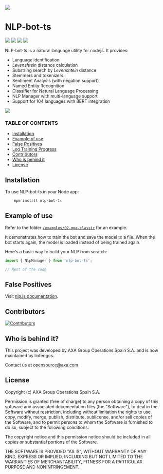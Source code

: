 ![](screenshots/nlplogo.png)
# NLP-bot-ts
![](https://github.com/linfengcs/nlp-bot-ts/actions/workflows/main.yml/badge.svg)
![](https://img.shields.io/npm/v/nlp-bot-ts.svg?style=flat)
![](https://img.shields.io/npm/dt/nlp-bot-ts.svg?style=flat)
![](https://img.shields.io/npm/l/nlp-bot-ts.svg?style=flat)

NLP-bot-ts is a natural language utility for nodejs. It provides:

- Language identification
- _Levenshtein_ distance calculation
- Substring search by _Levenshtein_ distance
- Stemmers and tokenizers
- Sentiment Analysis (with negation support)
- Named Entity Recognition
- Classifier for Natural Language Processing
- NLP Manager with multi-language support
- Support for 104 languages with BERT integration

![](screenshots/hybridbot.gif)

### TABLE OF CONTENTS

- [Installation](#installation)
- [Example of use](#example-of-use)
- [False Positives](#false-positives)
- [Log Training Progress](#log-training-progress)
- [Contributors](#contributors)
- [Who is behind it](#who-is-behind-it-)
- [License](#license)

## Installation

To use NLP-bot-ts in your Node app:

```bash
    npm install nlp-bot-ts
```

## Example of use

Refer to the folder [`/examples/02-qna-classic`](https://github.com/linfengcs/nlp-bot-ts/tree/master/examples/02-qna-classic) for an example.

It demonstrates how to train the bot and save the model to a file. When the bot starts again, the model is loaded instead of being trained again.

Here's a basic way to build your NLP from scratch:

```javascript
import { NlpManager } from 'nlp-bot-ts';

// Rest of the code
```

## False Positives

Visit [nlp.js documentation](https://github.com/axa-group/nlp.js).

## Contributors

[![Contributors](https://contributors-img.firebaseapp.com/image?repo=linfengcs/nlp-bot-ts)](https://github.com/linfengcs/nlp-bot-ts/graphs/contributors)

## Who is behind it?

This project was developed by AXA Group Operations Spain S.A. and is now maintained by linfengcs.

Contact us at [opensource@axa.com](mailto:opensource@axa.com)

## License

Copyright (c) AXA Group Operations Spain S.A.

Permission is granted (free of charge) to any person obtaining a copy of this software and associated documentation files (the "Software"), to deal in the Software without restriction, including without limitation the rights to use, copy, modify, merge, publish, distribute, sublicense, and/or sell copies of the Software, and to permit persons to whom the Software is furnished to do so, subject to the following conditions:

The copyright notice and this permission notice should be included in all copies or substantial portions of the Software.

THE SOFTWARE IS PROVIDED "AS IS", WITHOUT WARRANTY OF ANY KIND, EXPRESS OR IMPLIED, INCLUDING BUT NOT LIMITED TO THE WARRANTIES OF MERCHANTABILITY, FITNESS FOR A PARTICULAR PURPOSE AND NONINFRINGEMENT.